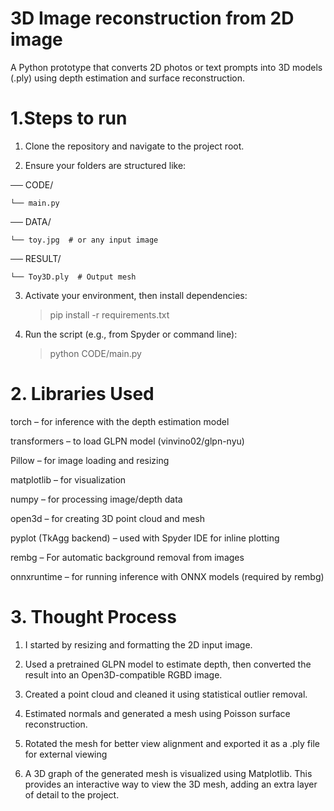 # 3D Image reconstruction from 2D image
A Python prototype that converts 2D photos or text prompts into 3D models (.ply) using depth estimation and surface reconstruction. 

# 1.Steps to run
1. Clone the repository and navigate to the project root.

2. Ensure your folders are structured like:

── CODE/

    └── main.py


── DATA/


    └── toy.jpg  # or any input image


── RESULT/

    └── Toy3D.ply  # Output mesh


3. Activate your environment, then install dependencies:

    > pip install -r requirements.txt

4. Run the script (e.g., from Spyder or command line):

    >python CODE/main.py





# 2. Libraries Used 

torch – for inference with the depth estimation model

transformers – to load GLPN model (vinvino02/glpn-nyu)

Pillow – for image loading and resizing

matplotlib – for visualization

numpy – for processing image/depth data

open3d – for creating 3D point cloud and mesh

pyplot (TkAgg backend) – used with Spyder IDE for inline plotting

rembg – For automatic background removal from images

onnxruntime – for running inference with ONNX models (required by  rembg)

# 3. Thought Process

1. I started by resizing and formatting the 2D input image.

2. Used a pretrained GLPN model to estimate depth, then converted the result into an Open3D-compatible RGBD image.
  
3. Created a point cloud and cleaned it using statistical outlier removal.

4. Estimated normals and generated a mesh using Poisson surface reconstruction.

5. Rotated the mesh for better view alignment and exported it as a .ply file  for external viewing

6. A 3D graph of the generated mesh is visualized using Matplotlib. This provides an interactive way to view the 3D mesh, adding an extra layer of detail to the project.
